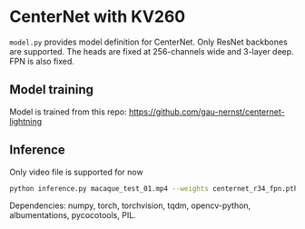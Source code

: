 # CenterNet with KV260

`model.py` provides model definition for CenterNet. Only ResNet backbones are supported. The heads are fixed at 256-channels wide and 3-layer deep. FPN is also fixed.

## Model training

Model is trained from this repo: https://github.com/gau-nernst/centernet-lightning

## Inference

Only video file is supported for now

```bash
python inference.py macaque_test_01.mp4 --weights centernet_r34_fpn.pth --threshold 0.1 --img_w 960 --img_h 544
```

Dependencies: numpy, torch, torchvision, tqdm, opencv-python, albumentations, pycocotools, PIL.
